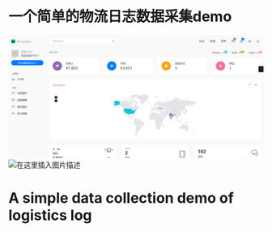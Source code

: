 # 一个简单的物流日志数据采集demo
![image](https://github.com/Jason-danran0612/Jasonzhang/blob/master/images/home.png)
![在这里插入图片描述](https://img-blog.csdnimg.cn/20200425145721850.png)
# A simple data collection demo of logistics log
